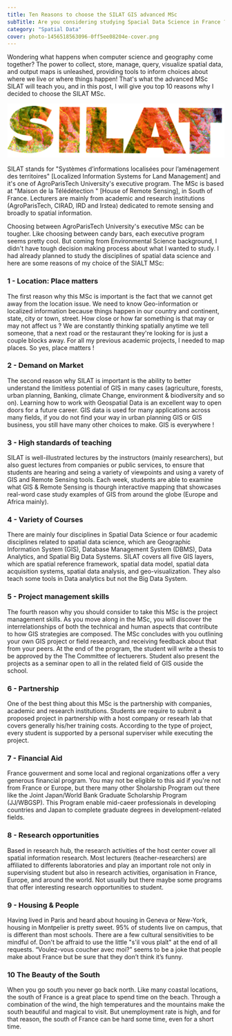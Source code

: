 ```yaml
---
title: Ten Reasons to choose the SILAT GIS advanced MSc
subTitle: Are you considering studying Spacial Data Science in France ?
category: "Spatial Data"
cover: photo-1456518563096-0ff5ee08204e-cover.png
---
```


Wondering what happens when computer science and geography come together? The power to collect, store, manage, query, visualize spatial data, and output maps is unleashed, providing tools to inform choices about where we live or where things happen! That's what the advanced MSc SILAT will teach you, and in this post, I will give you top 10 reasons why I decided to choose the SILAT MSc.

![unsplash.com](./photo-1456518563096-0ff5ee08204e.png)

SILAT stands for "Systèmes d’informations localisées pour l’aménagement des territoires" [Localized Information Systems for Land Management] and it's one of AgroParisTech University's executive program. The MSc is based at "Maison de la Télédétection " [House of Remote Sensing], in South of France. Lecturers are mainly from academic and research institutions (AgroParisTech, CIRAD, IRD and Irstea) dedicated to remote sensing and broadly to spatial information.

Choosing between AgroParisTech University's executive MSc can be tougher. Like choosing between candy bars, each executive program seems pretty cool. But coming from Environmental Science background, I didn't have tough decision making process about what I wanted to study. I had already planned to study the disciplines of spatial data science and here are some reasons of my choice of the SIALT MSc:

### 1 - Location: Place matters

The first reason why this MSc is important is the fact that we cannot get away from the location issue. We need to know Geo-information or localized information because things happen in our country and continent, state, city or town, street. How close or how far something is that may or may not affect us ? We are constantly thinking spatially anytime we tell someone, that a next road or the restaurant they're looking for is just a couple blocks away. For all my previous academic projects, I needed to map places. So yes, place matters !

### 2 - Demand on Market

The second reason why SILAT is important is the ability to better understand the limitless potential of GIS in many cases (agriculture, forests, urban planning, Banking, climate Change, environment & biodiversity and so on). Learning how to work with Geospatial Data is an excellent way to open doors for a future career. GIS data is used for many applications across many fields, if you do not find your way in urban planning GIS or GIS business, you still have many other choices to make. GIS is everywhere !

### 3 - High standards of teaching

SILAT is well-illustrated lectures by the instructors (mainly researchers), but also guest lectures from companies or public services, to ensure that students are hearing and seing a variety of viewpoints and using a varety of GIS and Remote Sensing tools. Each week, students are able to examine what GIS & Remote Sensing is thourgh interactive mapping that showcases real-word case study examples of GIS from around the globe (Europe and Africa mainly).

### 4 - Variety of Courses

There are mainly four disciplines in Spatial Data Science or four academic disciplines related to spatial data science, which are Geographic Information System (GIS), Database Management System (DBMS), Data Analytics, and Spatial Big Data Systems. SILAT covers all five GIS layers, which are spatial reference framework, spatial data model, spatial data acquisition systems, spatial data analysis, and geo-visualization. They also teach some tools in Data analytics but not the Big Data System.

### 5 - Project management skills

The fourth reason why you should consider to take this MSc is the project management skills. As you move along in the MSc, you will discover the interrelationships of both the technical and human aspects that contribute to how GIS strategies are composed. The MSc concludes with you outlining your own GIS project or field research, and receiving feedback about that from your peers. At the end of the program, the student will write a thesis to be approved by the The Committee of lectuerers. Student also present the projects as a seminar open to all in the related field of GIS ouside the school.

### 6 - Partnership

One of the best thing about this MSc is the partnership with companies, academic and research institutions. Students are require to submit a proposed project in partnership with a host company or researh lab that covers generally his/her training costs. According to the type of project, every student is supported by a personal superviser while executing the project.

### 7 - Financial Aid

France gouverment and some local and regional organizations offer a very generous financial program. You may not be eligible to this aid if you're not from France or Europe, but there many other Sholarship Program out there like the Joint Japan/World Bank Graduate Scholarship Program (JJ/WBGSP). This Program enable mid-caeer professionals in developing countries and Japan to complete graduate degrees in development-related fields.

### 8 - Research opportunities

Based in research hub, the research activities of the host center cover all spatial information research. Most lecturers (teacher-researchers) are affiliated to differents laboratories and play an important role not only in supervising student but also in research activities, organisation in France, Europe, and around the world. Not usually but there maybe some programs that offer interesting research opportunities to student.

### 9 - Housing & People

Having lived in Paris and heard about housing in Geneva or New-York, housing in Montpelier is pretty sweet. 95% of students live on campus, that is different than most schools. There are a few cultural sensitivities to be mindful of. Don't be affraid to use the little "s'il vous plaît" at the end of all requests. “Voulez-vous coucher avec moi?” seems to be a joke that people make about France but be sure that they don’t think it’s funny.

### 10 The Beauty of the South

When you go south you never go back north. Like many coastal locations, the south of France is a great place to spend time on the beach. Through a combination of the wind, the high temperatures and the mountains make the south beautiful and magical to visit. But unemployment rate is high, and for that reason, the south of France can be hard some time, even for a short time.
